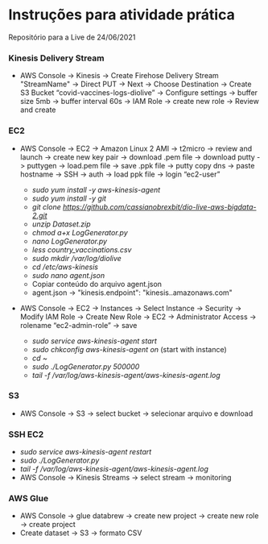 # Instruções para atividade prática
Repositório para a Live de 24/06/2021

### Kinesis Delivery Stream

- AWS Console -> Kinesis -> Create Firehose Delivery Stream "StreamName" -> Direct PUT -> Next -> Choose Destination -> Create S3 Bucket “covid-vaccines-logs-diolive” -> Configure settings -> buffer size 5mb -> buffer interval 60s -> IAM Role -> create new role -> Review and create

### EC2

- AWS Console -> EC2 -> Amazon Linux 2 AMI -> t2micro -> review and launch -> create new key pair -> download .pem file -> download putty -> puttygen -> load.pem file -> save .ppk file -> putty copy dns -> paste hostname -> SSH -> auth -> load ppk file -> login “ec2-user”

  - _sudo yum install -y aws-kinesis-agent_
  - _sudo yum install -y git_
  - _git clone https://github.com/cassianobrexbit/dio-live-aws-bigdata-2.git_
  - _unzip Dataset.zip_
  - _chmod a+x LogGenerator.py_
  - _nano LogGenerator.py_
  - _less country_vaccinations.csv_
  - _sudo mkdir /var/log/diolive_
  - _cd /etc/aws-kinesis_
  - _sudo nano agent.json_
  - Copiar conteúdo do arquivo agent.json
  - agent.json -> "kinesis.endpoint": "kinesis.<region>.amazonaws.com"
  
- AWS Console -> EC2 -> Instances -> Select Instance -> Security -> Modify IAM Role -> Create New Role -> EC2 -> Administrator Access -> rolename “ec2-admin-role” -> save
  - _sudo service aws-kinesis-agent start_
  - _sudo chkconfig aws-kinesis-agent on_ (start with instance)
  - _cd ~_
  - _sudo ./LogGenerator.py 500000_
  - _tail -f /var/log/aws-kinesis-agent/aws-kinesis-agent.log_

### S3
- AWS Console -> S3 -> select bucket -> selecionar arquivo e download

### SSH EC2
  - _sudo service aws-kinesis-agent restart_
  - _sudo ./LogGenerator.py_
  - _tail -f /var/log/aws-kinesis-agent/aws-kinesis-agent.log_
  - AWS Console -> Kinesis Streams -> select stream -> monitoring
  
### AWS Glue
- AWS Console -> glue databrew -> create new project -> create new role -> create project
- Create dataset -> S3 -> formato CSV
